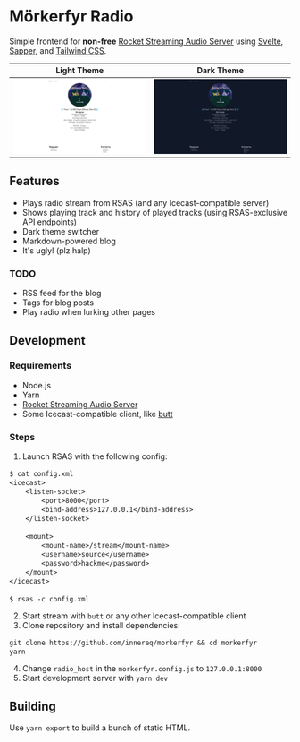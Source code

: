 # Mörkerfyr Radio

Simple frontend for **non-free** [Rocket Streaming Audio Server](https://rocketbroadcaster.com/streaming-audio-server/)
using [Svelte](https://svelte.dev/), [Sapper](https://sapper.svelte.dev/),
and [Tailwind CSS](https://tailwindcss.com/).


| Light Theme                              | Dark Theme                              |
|------------------------------------------|-----------------------------------------|
| ![](.github/images/screenshot_light.png) | ![](.github/images/screenshot_dark.png) |

## Features

- Plays radio stream from RSAS (and any Icecast-compatible server)
- Shows playing track and history of played tracks (using RSAS-exclusive API endpoints)
- Dark theme switcher
- Markdown-powered blog
- It's ugly! (plz halp)

### TODO

- RSS feed for the blog
- Tags for blog posts
- Play radio when lurking other pages

## Development

### Requirements

- Node.js
- Yarn
- [Rocket Streaming Audio Server](https://rocketbroadcaster.com/streaming-audio-server/)
- Some Icecast-compatible client, like [butt](http://danielnoethen.de/butt/)

### Steps

1. Launch RSAS with the following config:
```
$ cat config.xml
<icecast>
    <listen-socket>
        <port>8000</port>
        <bind-address>127.0.0.1</bind-address>
    </listen-socket>

    <mount>
        <mount-name>/stream</mount-name>
        <username>source</username>
        <password>hackme</password>
    </mount>
</icecast>

$ rsas -c config.xml
```
2. Start stream with `butt` or any other Icecast-compatible client
3. Clone repository and install dependencies:
```
git clone https://github.com/innereq/morkerfyr && cd morkerfyr
yarn
```
4. Change `radio_host` in the `morkerfyr.config.js` to `127.0.0.1:8000`
5. Start development server with `yarn dev`

## Building

Use `yarn export` to build a bunch of static HTML.